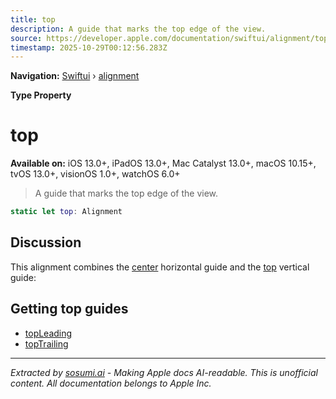 ```yaml
---
title: top
description: A guide that marks the top edge of the view.
source: https://developer.apple.com/documentation/swiftui/alignment/top
timestamp: 2025-10-29T00:12:56.283Z
---
```


**Navigation:** [Swiftui](/documentation/swiftui) › [alignment](/documentation/swiftui/alignment)

**Type Property**

# top

**Available on:** iOS 13.0+, iPadOS 13.0+, Mac Catalyst 13.0+, macOS 10.15+, tvOS 13.0+, visionOS 1.0+, watchOS 6.0+

> A guide that marks the top edge of the view.

```swift
static let top: Alignment
```

## Discussion

This alignment combines the [center](/documentation/swiftui/horizontalalignment/center) horizontal guide and the [top](/documentation/swiftui/verticalalignment/top) vertical guide:



## Getting top guides

- [topLeading](/documentation/swiftui/alignment/topleading)
- [topTrailing](/documentation/swiftui/alignment/toptrailing)

---

*Extracted by [sosumi.ai](https://sosumi.ai) - Making Apple docs AI-readable.*
*This is unofficial content. All documentation belongs to Apple Inc.*

